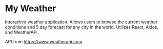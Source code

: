 # My Weather

Interactive weather application. Allows users to browse the current weather conditions and 5 day forecast for any city in the world. Utilizes React, Axios, and WeatherAPI.

API from https://www.weatherapi.com
